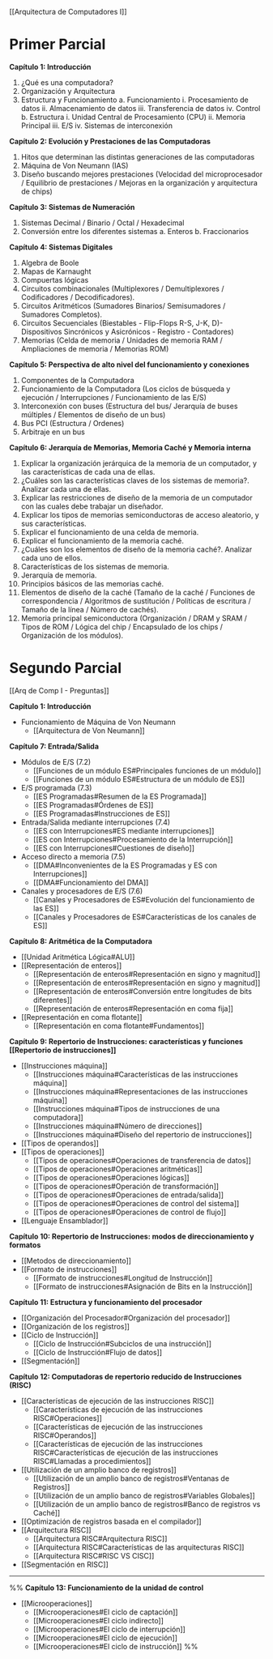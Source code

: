 [[Arquitectura de Computadores I]]

# Primer Parcial

**Capítulo 1: Introducción**
1. ¿Qué es una computadora?
2. Organización y Arquitectura
3. Estructura y Funcionamiento
   a. Funcionamiento
      i. Procesamiento de datos
      ii. Almacenamiento de datos
      iii. Transferencia de datos
      iv. Control
   b. Estructura
      i. Unidad Central de Procesamiento (CPU)
      ii. Memoria Principal
      iii. E/S
      iv. Sistemas de interconexión

**Capítulo 2: Evolución y Prestaciones de las Computadoras**
1. Hitos que determinan las distintas generaciones de las computadoras
2. Máquina de Von Neumann (IAS)
3. Diseño buscando mejores prestaciones (Velocidad del microprocesador / Equilibrio de prestaciones / Mejoras en la organización y arquitectura de chips)

**Capítulo 3: Sistemas de Numeración**
1. Sistemas Decimal / Binario / Octal / Hexadecimal
2. Conversión entre los diferentes sistemas
   a. Enteros
   b. Fraccionarios

**Capítulo 4: Sistemas Digitales**
1. Algebra de Boole
2. Mapas de Karnaught
3. Compuertas lógicas
4. Circuitos combinacionales (Multiplexores / Demultiplexores / Codificadores / Decodificadores).
5. Circuitos Aritméticos (Sumadores Binarios/ Semisumadores / Sumadores Completos).
6. Circuitos Secuenciales (Biestables - Flip-Flops R-S, J-K, D)- Dispositivos Sincrónicos y Asicrónicos - Registro - Contadores)
7. Memorias (Celda de memoria / Unidades de memoria RAM / Ampliaciones de memoria / Memorias ROM)

**Capítulo 5: Perspectiva de alto nivel del funcionamiento y conexiones**
1. Componentes de la Computadora
2. Funcionamiento de la Computadora (Los ciclos de búsqueda y ejecución / Interrupciones / Funcionamiento de las E/S)
3. Interconexión con buses (Estructura del bus/ Jerarquía de buses múltiples / Elementos de diseño de un bus)
4. Bus PCI (Estructura / Ordenes)
5. Arbitraje en un bus

**Capítulo 6: Jerarquía de Memorias, Memoria Caché y Memoria interna**
1. Explicar la organización jerárquica de la memoria de un computador, y las características de cada una de ellas.
2. ¿Cuáles son las características claves de los sistemas de memoria?. Analizar cada una de ellas.
3. Explicar las restricciones de diseño de la memoria de un computador con las cuales debe trabajar un diseñador.
4. Explicar los tipos de memorias semiconductoras de acceso aleatorio, y sus características.
5. Explicar el funcionamiento de una celda de memoria.
6. Explicar el funcionamiento de la memoria caché.
7. ¿Cuáles son los elementos de diseño de la memoria caché?. Analizar cada uno de ellos.
8. Características de los sistemas de memoria.
9. Jerarquía de memoria.
10. Principios básicos de las memorias caché.
11. Elementos de diseño de la caché (Tamaño de la caché / Funciones de correspondencia / Algoritmos de sustitución / Políticas de escritura / Tamaño de la línea / Número de cachés).
12. Memoria principal semiconductora (Organización / DRAM y SRAM / Tipos de ROM / Lógica del chip / Encapsulado de los chips / Organización de los módulos).

# Segundo Parcial
[[Arq de Comp I - Preguntas]]

**Capítulo 1: Introducción**
- Funcionamiento de Máquina de Von Neumann
	- [[Arquitectura de Von Neumann]]

**Capítulo 7: Entrada/Salida**
- Módulos de E/S (7.2)
	- [[Funciones de un módulo ES#Principales funciones de un módulo]]
	- [[Funciones de un módulo ES#Estructura de un módulo de ES]]
- E/S programada (7.3)
	- [[ES Programadas#Resumen de la ES Programada]]
	- [[ES Programadas#Órdenes de ES]]
	- [[ES Programadas#Instrucciones de ES]]
- Entrada/Salida mediante interrupciones (7.4)
	- [[ES con Interrupciones#ES mediante interrupciones]]
	- [[ES con Interrupciones#Procesamiento de la Interrupción]]
	- [[ES con Interrupciones#Cuestiones de diseño]]
- Acceso directo a memoria (7.5) 
	- [[DMA#Inconvenientes de la ES Programadas y ES con Interrupciones]]
	- [[DMA#Funcionamiento del DMA]]
- Canales y procesadores de E/S (7.6)
   - [[Canales y Procesadores de ES#Evolución del funcionamiento de las ES]]
   - [[Canales y Procesadores de ES#Características de los canales de ES]]

**Capítulo 8: Aritmética de la Computadora**
- [[Unidad Aritmética Lógica#ALU]]
- [[Representación de enteros]]
   - [[Representación de enteros#Representación en signo y magnitud]]
   - [[Representación de enteros#Representación en signo y magnitud]]
   - [[Representación de enteros#Conversión entre longitudes de bits diferentes]]
   - [[Representación de enteros#Representación en coma fija]]
- [[Representación en coma flotante]]
   - [[Representación en coma flotante#Fundamentos]]

**Capítulo 9: Repertorio de Instrucciones: características y funciones [[Repertorio de instrucciones]]**
- [[Instrucciones máquina]]
   - [[Instrucciones máquina#Características de las instrucciones máquina]]
   - [[Instrucciones máquina#Representaciones de las instrucciones máquina]]
   - [[Instrucciones máquina#Tipos de instrucciones de una computadora]]
   - [[Instrucciones máquina#Número de direcciones]]
   - [[Instrucciones máquina#Diseño del repertorio de instrucciones]]
- [[Tipos de operandos]]
- [[Tipos de operaciones]]
   - [[Tipos de operaciones#Operaciones de transferencia de datos]]
   - [[Tipos de operaciones#Operaciones aritméticas]]
   - [[Tipos de operaciones#Operaciones lógicas]]
   - [[Tipos de operaciones#Operación de transformación]]
   - [[Tipos de operaciones#Operaciones de entrada/salida]]
   - [[Tipos de operaciones#Operaciones de control del sistema]]
   - [[Tipos de operaciones#Operaciones de control de flujo]]
- [[Lenguaje Ensamblador]] 

**Capítulo 10: Repertorio de Instrucciones: modos de direccionamiento y formatos**
- [[Metodos de direccionamiento]]
- [[Formato de instrucciones]]
	- [[Formato de instrucciones#Longitud de Instrucción]]
	- [[Formato de instrucciones#Asignación de Bits en la Instrucción]]

**Capítulo 11: Estructura y funcionamiento del procesador**
- [[Organización del Procesador#Organización del procesador]]
- [[Organización de los registros]]
- [[Ciclo de Instrucción]]
   - [[Ciclo de Instrucción#Subciclos de una instrucción]]
   - [[Ciclo de Instrucción#Flujo de datos]]
- [[Segmentación]]

**Capítulo 12: Computadoras de repertorio reducido de Instrucciones (RISC)**
- [[Características de ejecución de las instrucciones RISC]]
   - [[Características de ejecución de las instrucciones RISC#Operaciones]]
   - [[Características de ejecución de las instrucciones RISC#Operandos]]
   - [[Características de ejecución de las instrucciones RISC#Características de ejecución de las instrucciones RISC#Llamadas a procedimientos]]
- [[Utilización de un amplio banco de registros]]
   - [[Utilización de un amplio banco de registros#Ventanas de Registros]]
   - [[Utilización de un amplio banco de registros#Variables Globales]]
   - [[Utilización de un amplio banco de registros#Banco de registros vs Caché]]
- [[Optimización de registros basada en el compilador]]
- [[Arquitectura RISC]]
   - [[Arquitectura RISC#Arquitectura RISC]]
   - [[Arquitectura RISC#Características de las arquitecturas RISC]]
   - [[Arquitectura RISC#RISC VS CISC]]
- [[Segmentación en RISC]]

---

%% **Capítulo 13: Funcionamiento de la unidad de control**
- [[Microoperaciones]]
   - [[Microoperaciones#El ciclo de captación]]
   - [[Microoperaciones#El ciclo indirecto]]
   - [[Microoperaciones#El ciclo de interrupción]]
   - [[Microoperaciones#El ciclo de ejecución]]
   - [[Microoperaciones#El ciclo de instrucción]] %%

